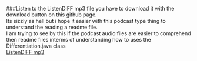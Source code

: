 ###Listen to the ListenDIFF mp3 file you have to download it with the download button on this github page.
<br>
Its sizzly as hell but i hope it easier with this podcast type thing to understand the reading a readme file.
<br>
I am trying to see by this if the podcast audio files are easier to comprehend then readme files interms of understanding how to uses the Differentiation.java class
<br>
 <a href="https://www.w3schools.com">ListenDIFF mp3</a> 

